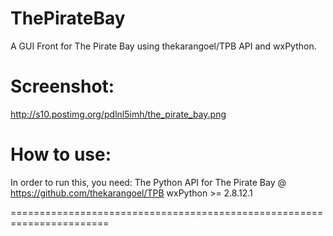 ThePirateBay
=======================================================================

A GUI Front for The Pirate Bay using thekarangoel/TPB API and wxPython.

Screenshot: 
=======================================================================
http://s10.postimg.org/pdlnl5imh/the_pirate_bay.png

How to use:
=======================================================================
In order to run this, you need: 
The Python API for The Pirate Bay @ https://github.com/thekarangoel/TPB
wxPython >= 2.8.12.1

=======================================================================
